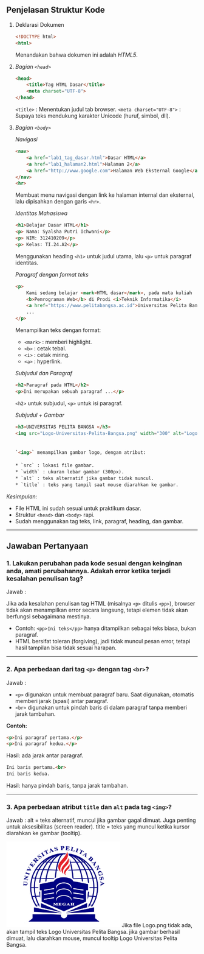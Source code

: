 

## Penjelasan Struktur Kode

1. Deklarasi Dokumen

   ```html
   <!DOCTYPE html>
   <html>
   ```

   Menandakan bahwa dokumen ini adalah *HTML5*.

2. *Bagian `<head>`*

   ```html
   <head>
       <title>Tag HTML Dasar</title>
       <meta charset="UTF-8">
   </head>
   ```

   `<title>` : Menentukan judul tab browser.
    `<meta charset="UTF-8">` : Supaya teks mendukung karakter Unicode (huruf, simbol, dll).

3. *Bagian `<body>`*

    *Navigasi*

     ```html
     <nav> 
         <a href="lab1_tag_dasar.html">Dasar HTML</a> 
         <a href="lab1_halaman2.html">Halaman 2</a> 
         <a href="http://www.google.com">Halaman Web Eksternal Google</a> 
     </nav> 
     <hr>
     ```

    Membuat menu navigasi dengan link ke halaman internal dan eksternal, lalu dipisahkan dengan garis `<hr>`.

    *Identitas Mahasiswa*

     ```html
     <h1>Belajar Dasar HTML</h1>
     <p> Nama: Syalsha Putri Ichwani</p>
     <p> NIM: 312410209</p>
     <p> Kelas: TI.24.A2</p>
     ```

     Menggunakan heading `<h1>` untuk judul utama, lalu `<p>` untuk paragraf identitas.

    *Paragraf dengan format teks*

     ```html
     <p> 
         Kami sedang belajar <mark>HTML dasar</mark>, pada mata kuliah 
         <b>Pemrograman Web</b> di Prodi <i>Teknik Informatika</i> 
         <a href="https://www.pelitabangsa.ac.id">Universitas Pelita Bangsa</a>. 
         ...
     </p>
     ```

     Menampilkan teks dengan format:

     * `<mark>` : memberi highlight.
     * `<b>` : cetak tebal.
     * `<i>` : cetak miring.
     * `<a>` : hyperlink.

    *Subjudul dan Paragraf*

     ```html
     <h2>Paragraf pada HTML</h2>
     <p>Ini merupakan sebuah paragraf ...</p>
     ```

      `<h2>` untuk subjudul, `<p>` untuk isi paragraf.

    *Subjudul + Gambar*

     ```html
     <h3>UNIVERSITAS PELITA BANGSA </h3>
     <img src="Logo-Universitas-Pelita-Bangsa.png" width="300" alt="Logo Universitas Pelita Bangsa.png" title="Logo Universitas Pelita Bangsa">
     

     `<img>` menampilkan gambar logo, dengan atribut:

     * `src` : lokasi file gambar.
     * `width` : ukuran lebar gambar (300px).
     * `alt` : teks alternatif jika gambar tidak muncul.
     * `title` : teks yang tampil saat mouse diarahkan ke gambar.


 *Kesimpulan:*

* File HTML ini sudah sesuai untuk praktikum dasar.
* Struktur `<head>` dan `<body>` rapi.
* Sudah menggunakan tag teks, link, paragraf, heading, dan gambar.

---




## Jawaban Pertanyaan

### 1. Lakukan perubahan pada kode sesuai dengan keinginan anda, amati perubahannya. Adakah error ketika terjadi kesalahan penulisan tag?
Jawab :

Jika ada kesalahan penulisan tag HTML (misalnya `<p>` ditulis `<pp>`), browser tidak akan menampilkan error secara langsung, tetapi elemen tidak akan berfungsi sebagaimana mestinya.  
* Contoh: `<pp>Ini teks</pp>` hanya ditampilkan sebagai teks biasa, bukan paragraf.  
* HTML bersifat toleran (forgiving), jadi tidak muncul pesan error, tetapi hasil tampilan bisa tidak sesuai harapan.

---

### 2. Apa perbedaan dari tag `<p>` dengan tag `<br>`?
Jawab :

- `<p>` digunakan untuk membuat paragraf baru. Saat digunakan, otomatis memberi jarak (spasi) antar paragraf.  
- `<br>` digunakan untuk pindah baris di dalam paragraf tanpa memberi jarak tambahan.

**Contoh:**
```html
<p>Ini paragraf pertama.</p>
<p>Ini paragraf kedua.</p>
```
Hasil: ada jarak antar paragraf.

```html
Ini baris pertama.<br>
Ini baris kedua.
```
Hasil: hanya pindah baris, tanpa jarak tambahan.

---

### 3. Apa perbedaan atribut `title` dan `alt` pada tag `<img>`?
Jawab : alt = teks alternatif, muncul jika gambar gagal dimuat. Juga penting untuk aksesibilitas (screen reader).
title = teks yang muncul ketika kursor diarahkan ke gambar (tooltip).

<img src="Logo-Universitas-Pelita-Bangsa.png" width="300" alt="Logo Universitas Pelita Bangsa.png" title="Logo Universitas Pelita Bangsa">
Jika file Logo.png tidak ada, akan tampil teks Logo Universitas Pelita Bangsa. jika gambar berhasil dimuat, lalu diarahkan mouse, muncul tooltip Logo Universitas Pelita Bangsa.



